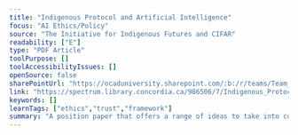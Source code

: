 ```yaml
---
title: "Indigenous Protocol and Artificial Intelligence"
focus: "AI Ethics/Policy"
source: "The Initiative for Indigenous Futures and CIFAR"
readability: ["E"]
type: "PDF Article"
toolPurpose: []
toolAccessibilityIssues: []
openSource: false
sharePointUrl: "https://ocaduniversity.sharepoint.com/:b:/r/teams/Team_WeCount/Shared%20Documents/Resources%20and%20Tools/Literature%20(curated)/Indigenous_Protocol_and_AI_2020.pdf?csf=1&web=1&e=W7GQta"
link: "https://spectrum.library.concordia.ca/986506/7/Indigenous_Protocol_and_AI_2020.pdf"
keywords: []
learnTags: ["ethics","trust","framework"]
summary: "A position paper that offers a range of ideas to take into consideration when entering into conversations that prioritize Indigenous perspectives in AI development. "
---
```


